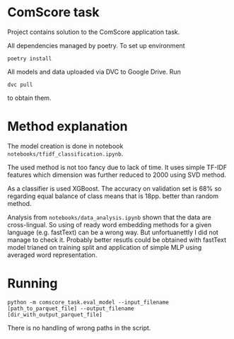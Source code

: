 # ComScore task

Project contains solution to the ComScore application task.

All dependencies managed by poetry. To set up environment
```
poetry install
```

All models and data uploaded via DVC to Google Drive. Run
```
dvc pull
```
to obtain them.

# Method explanation

The model creation is done in notebook `notebooks/tfidf_classification.ipynb`.

The used method is not too fancy due to lack of time. It uses simple TF-IDF features
which dimension was further reduced to 2000 using SVD method. 

As a classifier is used XGBoost. The accuracy on validation set is 68% so regarding
equal balance of class means that is 18pp. better than random method.

Analysis from `notebooks/data_analysis.ipynb` shown that the data are cross-lingual. So using
of ready word embedding methods for a given language (e.g. fastText) can be a wrong way. But unfortuanettly
I did not manage to check it. Probably better resutls could be obtained with fastText model trianed on
training split and application of simple MLP using averaged word representation.

# Running

```commandline
python -m comscore_task.eval_model --input_filename [path_to_parquet_file] --output_filename [dir_with_output_parquet_file]
```

There is no handling of wrong paths in the script.
